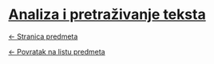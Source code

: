 # [Analiza i pretraživanje teksta](https://www.github.com/studosi-fer/APT)
[<- Stranica predmeta](https://www.fer.unizg.hr/predmet/apt)

[<- Povratak na listu predmeta](https://www.github.com/studosi/FER)